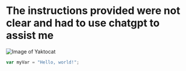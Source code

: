 # The instructions provided were not clear and had to use chatgpt to assist me 
![Image of Yaktocat](https://octodex.github.com/images/yaktocat.png)

``` javascript
var myVar = "Hello, world!";
```

